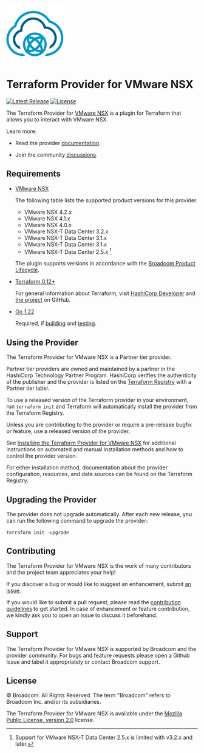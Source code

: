 <!--
© Broadcom. All Rights Reserved.
The term "Broadcom" refers to Broadcom Inc. and/or its subsidiaries.
SPDX-License-Identifier: MPL-2.0
-->

<!-- markdownlint-disable first-line-h1 no-inline-html -->

<img src="docs/images/icon-color.svg" alt="VMware NSX" width="150">

# Terraform Provider for VMware NSX

[![Latest Release](https://img.shields.io/github/v/tag/vmware/terraform-provider-nsxt?label=latest%20release&style=for-the-badge)](https://github.com/vmware/terraform-provider-nsxt/releases/latest) [![License](https://img.shields.io/github/license/vmware/terraform-provider-nsxt.svg?style=for-the-badge)](LICENSE)

The Terraform Provider for [VMware NSX][product-documentation] is a plugin for Terraform that allows you to interact with VMware NSX.

Learn more:

- Read the provider [documentation][provider-documentation].

- Join the community [discussions][provider-discussions].

## Requirements

- [VMware NSX][product-documentation]

  The following table lists the supported product versions for this provider.

  - VMware NSX 4.2.x
  - VMware NSX 4.1.x
  - VMware NSX 4.0.x
  - VMware NSX-T Data Center 3.2.x
  - VMware NSX-T Data Center 3.1.x
  - VMware NSX-T Data Center 3.1.x
  - VMware NSX-T Data Center 2.5.x [^1]

  [^1]: Support for VMware NSX-T Data Center 2.5.x is limited with v3.2.x and later.

  The plugin supports versions in accordance with the [Broadcom Product Lifecycle][product-lifecycle].

- [Terraform 0.12+][terraform-install]

  For general information about Terraform, visit [HashiCorp Developer][terraform-install] and [the project][terraform-github] on GitHub.

- [Go 1.22][golang-install]

  Required, if [building][provider-build] and [testing][provider-test].

## Using the Provider

The Terraform Provider for VMware NSX is a Partner tier provider.

Partner tier providers are owned and maintained by a partner in the HashiCorp Technology Partner Program. HashiCorp verifies the authenticity of the publisher and the provider is listed on the [Terraform Registry][terraform-registry] with a Partner tier label.

To use a released version of the Terraform provider in your environment, run `terraform init` and Terraform will automatically install the provider from the Terraform Registry.

Unless you are contributing to the provider or require a pre-release bugfix or feature, use a
released version of the provider.

See [Installing the Terraform Provider for VMware NSX][provider-install] for additional instructions on automated and manual installation methods and how to control the provider version.

For either installation method, documentation about the provider configuration, resources, and data sources can be found on the Terraform Registry.

## Upgrading the Provider

The provider does not upgrade automatically. After each new release, you can run the following command to upgrade the provider:

```shell
terraform init -upgrade
```

## Contributing

The Terraform Provider for VMware NSX is the work of many contributors and the project team appreciates your help!

If you discover a bug or would like to suggest an enhancement, submit [an issue][provider-issues].

If you would like to submit a pull request, please read the [contribution guidelines][provider-contributing] to get started. In case of enhancement or feature contribution, we kindly ask you to open an issue to discuss it beforehand.

## Support

The Terraform Provider for VMware NSX is supported by Broadcom and the provider community. For bugs and feature requests please open a Github Issue and label it appropriately or contact Broadcom support.

## License

© Broadcom. All Rights Reserved.
The term "Broadcom" refers to Broadcom Inc. and/or its subsidiaries.

The Terraform Provider for VMware NSX is available under the [Mozilla Public License, version 2.0][provider-license] license.

[golang-install]: https://golang.org/doc/install
[product-documentation]: https://docs.vmware.com/en/VMware-NSX/index.html
[product-lifecycle]: https://support.broadcom.com/group/ecx/productlifecycle
[provider-contributing]: CONTRIBUTING.md
[provider-discussions]: https://github.com/vmware/terraform-provider-nsxt/discussions
[provider-documentation]: https://registry.terraform.io/providers/vmware/nsxt/latest/docs
[provider-build]: docs/build.md
[provider-install]: docs/install.md
[provider-test]: docs/test.md
[provider-issues]: https://github.com/vmware/terraform-provider-nsxt/issues/new/choose
[provider-license]: LICENSE
[terraform-github]: https://github.com/hashicorp/terraform
[terraform-install]: https://developer.hashicorp.com/terraform/install
[terraform-registry]: https://registry.terraform.io
